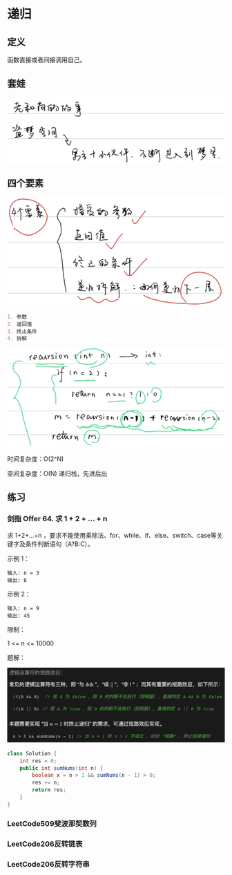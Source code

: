 # 递归

## 定义

函数直接或者间接调用自己。



## 套娃

![image-20210513092352509](images/image-20210513092352509.png)



## 四个要素

![image-20210513092507821](images/image-20210513092507821.png)

```markdown
1. 参数
2. 返回值
3. 终止条件
4. 拆解
```



![image-20210513110938247](images/image-20210513110938247.png)



时间复杂度：O(2^N)

空间复杂度：O(N)	递归栈，先进后出



## 练习

### 剑指 Offer 64. 求 1 + 2 + … + n

求 1+2+...+n ，要求不能使用乘除法、for、while、if、else、switch、case等关键字及条件判断语句（A?B:C）。

示例 1：

```
输入: n = 3
输出: 6
```

示例 2：

```
输入: n = 9
输出: 45
```


限制：

1 <= n <= 10000

题解：


![image-20210721110808653](imgaes/image-20210721110808653.png)

```java
class Solution {
    int res = 0;
    public int sumNums(int n) {
        boolean x = n > 1 && sumNums(n - 1) > 0;
        res += n;
        return res;
    }
}
```



### LeetCode509斐波那契数列

### LeetCode206反转链表

### LeetCode206反转字符串



